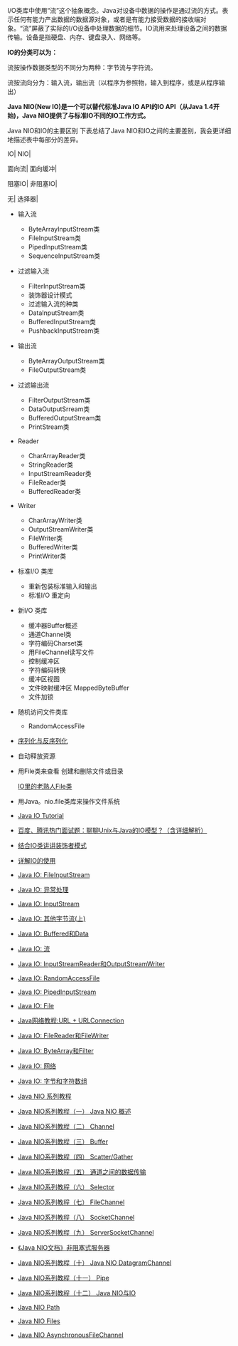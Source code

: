 I/O类库中使用“流”这个抽象概念。Java对设备中数据的操作是通过流的方式。表示任何有能力产出数据的数据源对象，或者是有能力接受数据的接收端对象。“流”屏蔽了实际的I/O设备中处理数据的细节。IO流用来处理设备之间的数据传输。设备是指硬盘、内存、键盘录入、网络等。

**IO的分类可以为：**

   流按操作数据类型的不同分为两种：字节流与字符流。
   
   流按流向分为：输入流，输出流（以程序为参照物，输入到程序，或是从程序输出）

**Java NIO(New IO)是一个可以替代标准Java IO API的IO API（从Java 1.4开始)，Java NIO提供了与标准IO不同的IO工作方式。**

Java NIO和IO的主要区别
下表总结了Java NIO和IO之间的主要差别，我会更详细地描述表中每部分的差异。

IO|                NIO|

面向流|            面向缓冲|

阻塞IO|            非阻塞IO|

无|                选择器|


  * 输入流
    * ByteArrayInputStream类
    * FileInputStream类
    * PipedInputStream类
    * SequenceInputStream类
  * 过滤输入流
    * FilterInputStream类
    * 装饰器设计模式
    * 过滤输入流的种类
    * DataInputStream类
    * BufferedInputStream类
    * PushbackInputStream类
  * 输出流
    * ByteArrayOutputStream类
    * FileOutputStream类
  * 过滤输出流
    * FilterOutputStream类
    * DataOutputSrream类
    * BufferedOutputStream类
    * PrintStream类
  * Reader 
    * CharArrayReader类
    * StringReader类
    * InputStreamReader类
    * FileReader类
    * BufferedReader类
  * Writer
    * CharArrayWriter类
    * OutputStreamWriter类
    * FileWriter类
    * BufferedWriter类
    * PrintWriter类
  * 标准I/O 类库
    * 重新包装标准输入和输出
    * 标准I/O 重定向
  * 新I/O 类库
    * 缓冲器Buffer概述
    * 通道Channel类
    * 字符编码Charset类
    * 用FileChannel读写文件
    * 控制缓冲区
    * 字符编码转换
    * 缓冲区视图
    * 文件映射缓冲区 MappedByteBuffer
    * 文件加锁
  * 随机访问文件类库
    * RandomAccessFile
  * [序列化与反序列化](#序列化与反序列化)
  * 自动释放资源
  * 用File类来查看 创建和删除文件或目录
  
    [IO里的老熟人File类](http://yitaicloud.com/2018/05/20/java基础之IO流（File篇）/)
    
  * 用Java。nio.file类库来操作文件系统
  
  
  
  * [Java IO Tutorial](http://tutorials.jenkov.com/java-io/index.html)
  
  * [百度、腾讯热门面试题：聊聊Unix与Java的IO模型？（含详细解析）](https://mp.weixin.qq.com/s/mEahtWqeFqzzaETHKAWtzw)
  
  * [结合IO类讲讲装饰者模式](http://yitaicloud.com/2018/05/20/java基础之IO流（设计模式）/)
  
  * [详解IO的使用](http://yitaicloud.com/2018/05/20/详解IO的使用/)
  
  * [Java IO: FileInputStream](http://ifeve.com/java-io-fileinputstream/)
  * [Java IO: 异常处理](http://ifeve.com/java-io-exception/)
  * [Java IO: InputStream](http://ifeve.com/java-io-inputstream/)
  * [Java IO: 其他字节流(上)](http://ifeve.com/java-io-other-1/)
  * [Java IO: Buffered和Data](http://ifeve.com/java-io-buffered和data/)
  * [Java IO: 流](http://ifeve.com/java-io-流/)
  * [Java IO: InputStreamReader和OutputStreamWriter](http://ifeve.com/java-io-inputstreamreader和outputstreamwriter/)
  * [Java IO: RandomAccessFile](http://ifeve.com/java-io-randomaccessfile/)
  * [Java IO: PipedInputStream](http://ifeve.com/java-io-pipedinputstream/)
  * [Java IO: File](http://ifeve.com/java-io-file/)
  * [Java网络教程:URL + URLConnection](http://ifeve.com/java-netword-url-urlconnection/)
  * [Java IO: FileReader和FileWriter](http://ifeve.com/java-io-filereader和filewriter/)
  * [Java IO: ByteArray和Filter](http://ifeve.com/java-io-bytearray和filter/)
  * [Java IO: 网络](http://ifeve.com/java-io-network/)
  * [Java IO: 字节和字符数组](http://ifeve.com/java-io-字节和字符数组/)
  
  
  * [Java NIO 系列教程](http://ifeve.com/java-nio-all/)
  * [Java NIO系列教程（一） Java NIO 概述](http://ifeve.com/overview/)
  * [Java NIO系列教程（二） Channel](http://ifeve.com/channels/)
  * [Java NIO系列教程（三） Buffer](http://ifeve.com/buffers/)
  * [Java NIO系列教程（四） Scatter/Gather](http://ifeve.com/java-nio-scattergather/)
  * [Java NIO系列教程（五） 通道之间的数据传输](http://ifeve.com/java-nio-channel-to-channel/)
  * [Java NIO系列教程（六） Selector](http://ifeve.com/selectors/)
  * [Java NIO系列教程（七） FileChannel](http://ifeve.com/file-channel/)
  * [Java NIO系列教程（八） SocketChannel](http://ifeve.com/socket-channel/)
  * [Java NIO系列教程（九） ServerSocketChannel](http://ifeve.com/server-socket-channel/)
  * [《Java NIO文档》非阻塞式服务器](http://ifeve.com/non-blocking-server/)
  * [Java NIO系列教程（十） Java NIO DatagramChannel](http://ifeve.com/datagram-channel/)
  * [Java NIO系列教程（十一） Pipe](http://ifeve.com/pipe/)
  * [Java NIO系列教程（十二） Java NIO与IO](http://ifeve.com/java-nio-vs-io/)
  * [Java NIO Path](http://tutorials.jenkov.com/java-nio/path.html)
  * [Java NIO Files ](http://tutorials.jenkov.com/java-nio/files.html)
  * [Java NIO AsynchronousFileChannel ](http://tutorials.jenkov.com/java-nio/asynchronousfilechannel.html)
